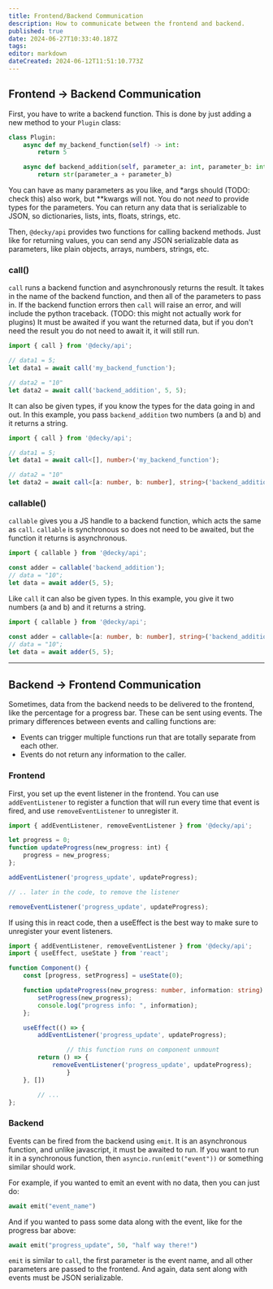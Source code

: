```yaml
---
title: Frontend/Backend Communication
description: How to communicate between the frontend and backend.
published: true
date: 2024-06-27T10:33:40.187Z
tags: 
editor: markdown
dateCreated: 2024-06-12T11:51:10.773Z
---
```


## Frontend -> Backend Communication

First, you have to write a backend function.
This is done by just adding a new method to your `Plugin` class:
```python
class Plugin:
    async def my_backend_function(self) -> int:
        return 5

    async def backend_addition(self, parameter_a: int, parameter_b: int) -> str:
        return str(parameter_a + parameter_b)
```
You can have as many parameters as you like, and \*args should (TODO: check this) also work, but \*\*kwargs will not.
You do not *need* to provide types for the parameters.
You can return any data that is serializable to JSON, so dictionaries, lists, ints, floats, strings, etc.

Then, `@decky/api` provides two functions for calling backend methods. Just like for returning values, you can send any JSON serializable data as parameters, like plain objects, arrays, numbers, strings, etc.

### call()

`call` runs a backend function and asynchronously returns the result.
It takes in the name of the backend function, and then all of the parameters to pass in.
If the backend function errors then `call` will raise an error, and will include the python traceback. (TODO: this might not actually work for plugins)
It must be awaited if you want the returned data, but if you don't need the result you do not need to await it, it will still run.

```typescript
import { call } from '@decky/api';

// data1 = 5;
let data1 = await call('my_backend_function');

// data2 = "10"
let data2 = await call('backend_addition', 5, 5);

```

It can also be given types, if you know the types for the data going in and out.
In this example, you pass `backend_addition` two numbers (a and b) and it returns a string.
```typescript
import { call } from '@decky/api';

// data1 = 5;
let data1 = await call<[], number>('my_backend_function');

// data2 = "10"
let data2 = await call<[a: number, b: number], string>('backend_addition', 5, 5);
```


### callable()

`callable` gives you a JS handle to a backend function, which acts the same as `call`.
`callable` is synchronous so does not need to be awaited, but the function it returns is asynchronous.

```typescript
import { callable } from '@decky/api';

const adder = callable('backend_addition');
// data = "10";
let data = await adder(5, 5);
```

Like `call` it can also be given types.
In this example, you give it two numbers (a and b) and it returns a string.
```typescript
import { callable } from '@decky/api';

const adder = callable<[a: number, b: number], string>('backend_addition');
// data = "10";
let data = await adder(5, 5);
```

---

## Backend -> Frontend Communication

Sometimes, data from the backend needs to be delivered to the frontend, like the percentage for a progress bar.
These can be sent using events. The primary differences between events and calling functions are: 
- Events can trigger multiple functions run that are totally separate from each other.
- Events do not return any information to the caller.

### Frontend

First, you set up the event listener in the frontend. You can use `addEventListener` to register a function that will run every time that event is fired, and use `removeEventListener` to unregister it.
```typescript
import { addEventListener, removeEventListener } from '@decky/api';

let progress = 0;
function updateProgress(new_progress: int) {
    progress = new_progress;
};

addEventListener('progress_update', updateProgress);

// .. later in the code, to remove the listener

removeEventListener('progress_update', updateProgress);
```

If using this in react code, then a useEffect is the best way to make sure to unregister your event listeners.

```typescript
import { addEventListener, removeEventListener } from '@decky/api';
import { useEffect, useState } from 'react';

function Component() {
    const [progress, setProgress] = useState(0);

    function updateProgress(new_progress: number, information: string) {
        setProgress(new_progress);
        console.log("progress info: ", information);
    };

    useEffect(() => {
        addEventListener('progress_update', updateProgress);

				// this function runs on component unmount
        return () => {
            removeEventListener('progress_update', updateProgress);
				}
    }, [])

		// ...
};
```

### Backend

Events can be fired from the backend using `emit`. It is an asynchronous function, and unlike javascript, it must be awaited to run. If you want to run it in a synchronous function, then `asyncio.run(emit("event"))` or something similar should work.

For example, if you wanted to emit an event with no data, then you can just do:
```python
await emit("event_name")
```
And if you wanted to pass some data along with the event, like for the progress bar above:
```python
await emit("progress_update", 50, "half way there!")
```
`emit` is similar to `call`, the first parameter is the event name, and all other parameters are passed to the frontend. And again, data sent along with events must be JSON serializable.